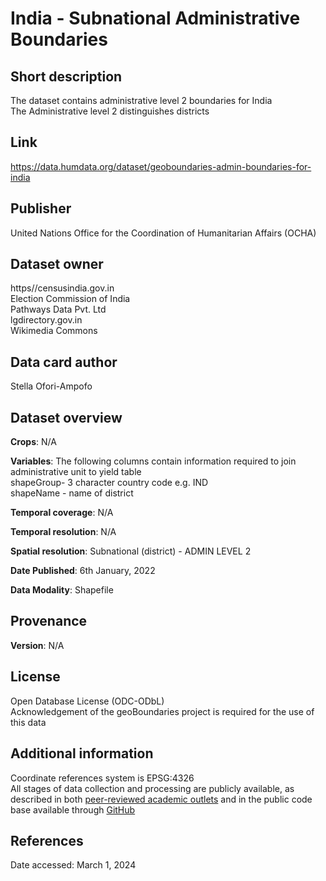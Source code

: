 # India - Subnational Administrative Boundaries

## Short description
The dataset contains administrative level 2 boundaries for India <br> 
The Administrative level 2 distinguishes districts

## Link
https://data.humdata.org/dataset/geoboundaries-admin-boundaries-for-india

## Publisher
United Nations Office for the Coordination of Humanitarian Affairs (OCHA)

## Dataset owner
https//censusindia.gov.in<br>
Election Commission of India<br>
Pathways Data Pvt. Ltd<br>
lgdirectory.gov.in<br>
Wikimedia Commons<br>

## Data card author
Stella Ofori-Ampofo

## Dataset overview
**Crops**: N/A

**Variables**: The following columns contain information required to join administrative unit to yield table <br>
shapeGroup- 3 character country code e.g. IND <br>
shapeName - name of district

**Temporal coverage**: N/A

**Temporal resolution**: N/A

**Spatial resolution**: Subnational (district) - ADMIN LEVEL 2

**Date Published**: 6th January, 2022

**Data Modality**: Shapefile

## Provenance
**Version**: N/A

## License
Open Database License (ODC-ODbL) <br>
Acknowledgement of the geoBoundaries project is required for the use of this data<br>

## Additional information
Coordinate references system is EPSG:4326</br>
All stages of data collection and processing are publicly available, as described in both [peer-reviewed academic outlets](https://journals.plos.org/plosone/article?id=10.1371/journal.pone.0231866) and in the public code base available through [GitHub](https://github.com/wmgeolab/geoBoundaries)

## References
Date accessed: March 1, 2024